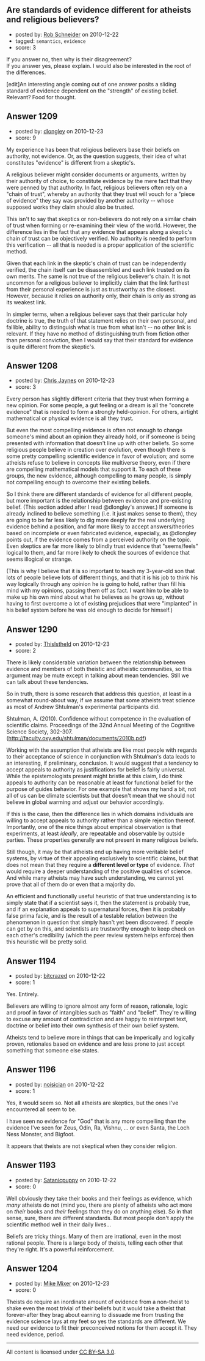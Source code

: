 ## Are standards of evidence different for atheists and religious believers?

- posted by: [Rob Schneider](https://stackexchange.com/users/-1/149-rob-schneider) on 2010-12-22
- tagged: `semantics`, `evidence`
- score: 3

If you answer no, then why is their disagreement?<br>
If you answer yes, please explain.  I would also be interested in the root of the differences.

[edit]An interesting angle coming out of one answer posits a sliding standard of evidence dependent on the "strength" of existing belief. Relevant? Food for thought.


## Answer 1209

- posted by: [dlongley](https://stackexchange.com/users/-1/335-dlongley) on 2010-12-23
- score: 9

My experience has been that religious believers base their beliefs on authority, not evidence. Or, as the question suggests, their idea of what constitutes "evidence" is different from a skeptic's.

A religious believer might consider documents or arguments, written by their authority of choice, to constitute evidence by the mere fact that they were penned by that authority. In fact, religious believers often rely on a "chain of trust", whereby an authority that they trust will vouch for a "piece of evidence" they say was provided by another authority -- whose supposed works they claim should also be trusted.

This isn't to say that skeptics or non-believers do not rely on a similar chain of trust when forming or re-examining their view of the world. However, the difference lies in the fact that any evidence that appears along a skeptic's chain of trust can be objectively verified. No authority is needed to perform this verification -- all that is needed is a proper application of the scientific method.

Given that each link in the skeptic's chain of trust can be independently verified, the chain itself can be disassembled and each link trusted on its own merits. The same is not true of the religious believer's chain. It is not uncommon for a religious believer to implicitly claim that the link furthest from their personal experience is just as trustworthy as the closest. However, because it relies on authority only, their chain is only as strong as its weakest link.

In simpler terms, when a religious believer says that their particular holy doctrine is true, the truth of that statement relies on their own personal, and fallible, ability to distinguish what is true from what isn't -- no other link is relevant. If they have no method of distinguishing truth from fiction other than personal conviction, then I would say that their standard for evidence is quite different from the skeptic's.


## Answer 1208

- posted by: [Chris Jaynes](https://stackexchange.com/users/-1/340-chris-jaynes) on 2010-12-23
- score: 3

Every person has slightly different criteria that they trust when forming a new opinion.  For some people, a gut feeling or a dream is all the "concrete evidence" that is needed to form a strongly held-opinion.  For others, airtight mathematical or physical evidence is all they trust.

But even the most compelling evidence is often not enough to change someone's mind about an opinion they already hold, or if someone is being presented with information that doesn't line up with other beliefs.  So some religious people believe in creation over evolution, even though there is some pretty compelling scientific evidence in favor of evolution; and some atheists refuse to believe in concepts like multiverse theory, even if there are compelling mathematical models that support it.  To each of these groups, the new evidence, although compelling to many people, is simply not compelling enough to overcome their existing beliefs.

So I think there are different standards of evidence for all different people, but more important is the relationship between evidence and pre-existing belief.  <EDIT> (This section added after I read @dlongley's answer.)  If someone is already inclined to believe something (i.e. it just makes sense to them), they are going to be far less likely to dig more deeply for the real underlying evidence behind a position, and far more likely to accept answers/theories based on incomplete or even fabricated evidence, especially, as @dlongley points out, if the evidence comes from a perceived authority on the topic.  Even skeptics are far more likely to blindly trust evidence that "seems/feels" logical to them, and far more likely to check the sources of evidence that seems illogical or strange. </EDIT>

(This is why I believe that it is so important to teach my 3-year-old son that lots of people believe lots of different things, and that it is his job to think his way logically through any opinion he is going to hold, rather than fill his mind with my opinions, passing them off as fact.  I want him to be able to make up his own mind about what he believes as he grows up, without having to first overcome a lot of existing prejudices that were "implanted" in his belief system before he was old enough to decide for himself.)


## Answer 1290

- posted by: [ThisIstheId](https://stackexchange.com/users/-1/404-thisistheid) on 2010-12-23
- score: 2

<p>There is likely considerable variation between the relationship between evidence and members of both theistic and atheistic communities, so this argument may be mute except in talking about mean tendencies. Still we can talk about these tendencies.</p>

<p>So in truth, there is some research that address this question, at least in a somewhat round-about way, if we assume that some atheists treat science as most of Andrew Shtulman's experimental participants did. </p>

<p>Shtulman, A. (2010). Confidence without competence in the evaluation of scientific claims. Proceedings of the 32nd Annual Meeting of the Cognitive Science Society, 302-307. (<a href="http://faculty.oxy.edu/shtulman/documents/2010b.pdf" rel="nofollow">http://faculty.oxy.edu/shtulman/documents/2010b.pdf</a>) </p>

<p>Working with the assumption that atheists are like most people with regards to their acceptance of science in conjunction with Shtulman's data leads to an interesting, if preliminary, conclusion. It would suggest that a tendency to accept appeals to authority as justifications for belief is fairly universal. While the epistemologists present might bristle at this claim, I do think appeals to authority can be reasonable at least for functional belief for the purpose of guides behavior. For one example that shows my hand a bit, not all of us can be climate scientists but that doesn't mean that we should not believe in global warming and adjust our behavior accordingly. </p>

<p>If this is the case, then the difference lies in which domains individuals are willing to accept appeals to authority rather than a simple rejection thereof. Importantly, one of the nice things about empirical observation is that experiments, at least <em>ideally</em>, are repeatable and observable by outside parties. These properties generally are not present in many religious beliefs.</p>

<p>Still though, it may be that atheists end up having more veritable belief systems, by virtue of their appealing exclusively to scientific claims, but that does not mean that they require a <strong>different level or type</strong> of evidence. <em>That</em> would require a deeper understanding of the positive qualities of science. And while many atheists may have such understanding, we cannot yet prove that all of them do or even that a majority do.</p>

<p>An efficient and functionally useful heuristic of that true understanding is to simply state that if a scientist says it, then the statement is probably true, and if an explanation appeals to supernatural forces, then it is probably false prima facie, and is the result of a testable relation between the phenomenon in question that simply hasn't yet been discovered. If people can get by on this, and scientists are trustworthy enough to keep check on each other's credibility (which the peer review system helps enforce) then this heuristic will be pretty solid.</p>



## Answer 1194

- posted by: [bitcrazed](https://stackexchange.com/users/-1/61-bitcrazed) on 2010-12-22
- score: 1

Yes. Entirely. 

Believers are willing to ignore almost any form of reason, rationale, logic and proof in favor of intangibles such as "faith" and "belief". They're willing to excuse any amount of contradiction and are happy to reinterpret text, doctrine or belief into their own synthesis of their own belief system.

Atheists tend to believe more in things that can be imperically and logically proven, retionales based on evidence and are less prone to just accept something that someone else states.


## Answer 1196

- posted by: [noisician](https://stackexchange.com/users/-1/90-noisician) on 2010-12-22
- score: 1

Yes, it would seem so. Not all atheists are skeptics, but the ones I've encountered all seem to be.

I have seen no evidence for "God" that is any more compelling than the evidence I've seen for Zeus, Odin, Ra, Vishnu, ... or even Santa, the Loch Ness Monster, and Bigfoot.

It appears that theists are not skeptical when they consider religion.



## Answer 1193

- posted by: [Satanicpuppy](https://stackexchange.com/users/-1/169-satanicpuppy) on 2010-12-22
- score: 0

Well obviously they take their books and their feelings as evidence, which *many* atheists do not (mind you, there are plenty of atheists who act more on *their* books and *their* feelings than they do on anything else). So in that sense, sure, there are different standards. But most people don't apply the scientific method well in their daily lives...

Beliefs are tricky things. Many of them are irrational, even in the most rational people. There is a large body of theists, telling each other that they're right. It's a powerful reinforcement.


## Answer 1204

- posted by: [Mike Mixer](https://stackexchange.com/users/-1/338-mike-mixer) on 2010-12-23
- score: 0

Theists do require an inordinate amount of evidence from a non-theist to shake even the most trivial of their beliefs but it would take a theist that forever-after they brag about earning to dissuade me from trusting the evidence science lays at my feet so yes the standards are different. We need our evidence to fit their preconceived notions for them accept it. They need evidence, period.



---

All content is licensed under [CC BY-SA 3.0](https://creativecommons.org/licenses/by-sa/3.0/).
